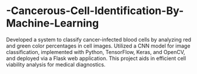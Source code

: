 # -Cancerous-Cell-Identification-By-Machine-Learning
Developed a system to classify cancer-infected blood cells by analyzing red and green color percentages in cell images. Utilized a CNN model for image classification, implemented with Python, TensorFlow, Keras, and OpenCV, and deployed via a Flask web application. This project aids in efficient cell viability analysis for medical diagnostics.
